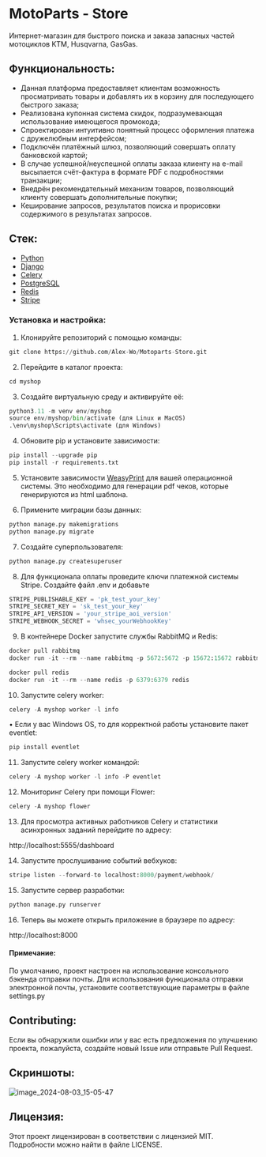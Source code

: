 # MotoParts - Store

Интернет-магазин для быстрого поиска и заказа запасных частей мотоциклов KTM, Husqvarna, GasGas.

## Функциональность:

- Данная платформа предоставляет клиентам возможность просматривать товары и добавлять их в корзину для последующего быстрого заказа;
- Реализована купонная система скидок, подразумевающая использование имеющегося промокода;
- Спроектирован интуитивно понятный процесс оформления платежа с дружелюбным интерфейсом;
- Подключён платёжный шлюз, позволяющий совершать оплату банковской картой;
- В случае успешной/неуспешной оплаты заказа клиенту на e-mail высылается счёт-фактура в формате PDF с подробностями транзакции;
- Внедрён рекомендательный механизм товаров, позволяющий клиенту совершать дополнительные покупки;
- Кеширование запросов, результатов поиска и прорисовки содержимого в результатах запросов.

## Стек:

- [Python](https://www.python.org/downloads/)
- [Django](https://www.djangoproject.com/download/)
- [Celery](https://pypi.org/project/celery/)
- [PostgreSQL](https://www.postgresql.org/)
- [Redis](https://redis.io/downloads/)
- [Stripe](https://stripe.com/)

### Установка и настройка:

1. Клонируйте репозиторий с помощью команды:
```python
git clone https://github.com/Alex-Wo/Motoparts-Store.git
```
2. Перейдите в каталог проекта:
```python
cd myshop
```
3. Создайте виртуальную среду и активируйте её:
```python
python3.11 -m venv env/myshop
source env/myshop/bin/activate (для Linux и MacOS)
.\env\myshop\Scripts\activate (для Windows)
```
4. Обновите pip и установите зависимости:
```python
pip install --upgrade pip
pip install -r requirements.txt
```
5. Установите зависимости [WeasyPrint](https://doc.courtbouillon.org/weasyprint/stable/first_steps.html) для вашей операционной системы. Это необходимо для генерации pdf чеков, которые генерируются из html шаблона.

6. Примените миграции базы данных:
```python
python manage.py makemigrations
python manage.py migrate
```
7. Создайте суперпользователя:
```python
python manage.py createsuperuser
```
8. Для функционала оплаты проведите ключи платежной системы Stripe. Создайте файл .env и добавьте
```python
STRIPE_PUBLISHABLE_KEY = 'pk_test_your_key'
STRIPE_SECRET_KEY = 'sk_test_your_key'
STRIPE_API_VERSION = 'your_stripe_aoi_version'
STRIPE_WEBHOOK_SECRET = 'whsec_yourWebhookKey'
```
9. В контейнере Docker запустите службы RabbitMQ и Redis:
```python
docker pull rabbitmq
docker run -it --rm --name rabbitmq -p 5672:5672 -p 15672:15672 rabbitmq:management

docker pull redis
docker run -it --rm --name redis -p 6379:6379 redis
```
10. Запустите celery worker:
```python
celery -A myshop worker -l info
```
• Если у вас Windows OS, то для корректной работы установите пакет eventlet:
```python
pip install eventlet
```
11. Запустите celery worker командой:
```python
celery -A myshop worker -l info -P eventlet
```
12. Мониторинг Celery при помощи Flower:
```python
celery -A myshop flower
```
13. Для просмотра активных работников Celery и статистики асинхронных заданий перейдите по адресу:

http://localhost:5555/dashboard

14. Запустите прослушивание событий вебхуков:
```python
stripe listen --forward-to localhost:8000/payment/webhook/
```
15. Запустите сервер разработки:
```python
python manage.py runserver
```
16. Теперь вы можете открыть приложение в браузере по адресу:

http://localhost:8000

#### Примечание:

По умолчанию, проект настроен на использование консольного бэкенда отправки почты. Для использования функционала отправки электронной почты, установите соответствующие параметры в файле settings.py

## Contributing:

Если вы обнаружили ошибки или у вас есть предложения по улучшению проекта, пожалуйста, создайте новый Issue или отправьте Pull Request.

## Скриншоты:

![image_2024-08-03_15-05-47](https://github.com/user-attachments/assets/ce304804-a3d2-4866-9a9b-79aae17fe98b)

## Лицензия:

Этот проект лицензирован в соответствии с лицензией MIT. Подробности можно найти в файле LICENSE.
